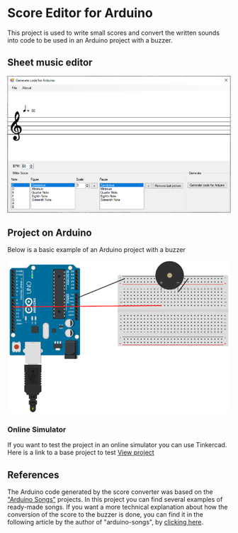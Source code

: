 # Score Editor for Arduino

This project is used to write small scores and convert the written sounds into code to be used in an Arduino project with a buzzer.

## Sheet music editor

![editor](Readme/screen.png)

## Project on Arduino

Below is a basic example of an Arduino project with a buzzer

![arduino](Readme/arduino.png)

### Online Simulator

If you want to test the project in an online simulator you can use Tinkercad. Here is a link to a base project to test [View project](https://www.tinkercad.com/things/0m69whJNaFS-buzzer-test)

## References

The Arduino code generated by the score converter was based on the ["Arduino Songs"](https://github.com/robsoncouto/arduino-songs/) projects. In this project you can find several examples of ready-made songs. If you want a more technical explanation about how the conversion of the score to the buzzer is done, you can find it in the following article by the author of "arduino-songs", by [clicking here](https://dragaosemchama.com/2019/04/musicas-para-arduino-a-partir-da-partitura/).
